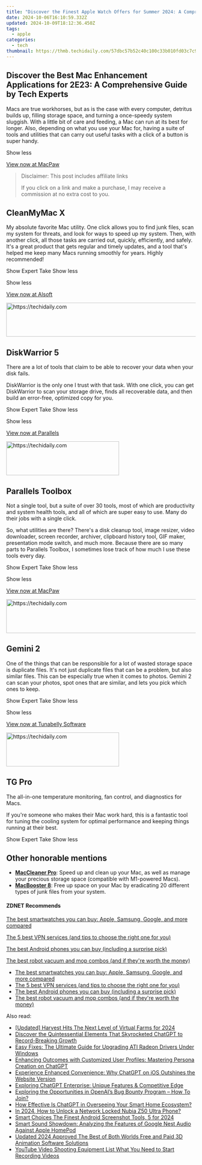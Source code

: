 ```yaml
---
title: "Discover the Finest Apple Watch Offers for Summer 2024: A Comprehensive List From ZDNet's Top Picks"
date: 2024-10-06T16:10:59.332Z
updated: 2024-10-09T18:12:36.450Z
tags:
  - apple
categories:
  - tech
thumbnail: https://thmb.techidaily.com/57dbc57b52c40c100c33b010fd03c7c914f04eea27a15b8c369fc3e51785f1d6.jpg
---
```


## Discover the Best Mac Enhancement Applications for 2E23: A Comprehensive Guide by Tech Experts

Macs are true workhorses, but as is the case with every computer, detritus builds up, filling storage space, and turning a once-speedy system sluggish. With a little bit of care and feeding, a Mac can run at its best for longer. Also, depending on what you use your Mac for, having a suite of tools and utilities that can carry out useful tasks with a click of a button is super handy.

Show less 

[View now at MacPaw](https://macpaw.audw.net/c/159047/66209/1733?u=https://macpaw.com/store/cleanmymac&subid1=zd-%5F%5FCOM%5FCLICK%5FID%5F%5F-dtp&sharedId=zdnet)

>  Disclaimer: This post includes affiliate links
>
>  If you click on a link and make a purchase, I may receive a commission at no extra cost to you.
>

## CleanMyMac X

My absolute favorite Mac utility. One click allows you to find junk files, scan my system for threats, and look for ways to speed up my system. Then, with another click, all those tasks are carried out, quickly, efficiently, and safely. It's a great product that gets regular and timely updates, and a tool that's helped me keep many Macs running smoothly for years. Highly recommended!

Show Expert Take Show less 

Show less 

[View now at Alsoft](https://www.alsoft.com/buy-now)

<!-- affiliate ads begin -->
<a href="https://bluettius.sjv.io/c/5597632/2139115/17108" target="_top" id="2139115">
  <img src="//a.impactradius-go.com/display-ad/17108-2139115" border="0" alt="https://techidaily.com" width="728" height="90"/>
</a>
<img height="0" width="0" src="https://bluettius.sjv.io/i/5597632/2139115/17108" style="position:absolute;visibility:hidden;" border="0" />
<!-- affiliate ads end -->

## DiskWarrior 5

There are a lot of tools that claim to be able to recover your data when your disk fails. 

DiskWarrior is the only one I trust with that task. With one click, you can get DiskWarrior to scan your storage drive, finds all recoverable data, and then build an error-free, optimized copy for you.

Show Expert Take Show less 

Show less 

[View now at Parallels](https://www.anrdoezrs.net/links/9041660/type/dlg/sid/zd-%5F%5FCOM%5FCLICK%5FID%5F%5F-dtp/https://www.parallels.com/products/toolbox/)

<!-- affiliate ads begin -->
<a href="https://aligracehair.sjv.io/c/5597632/2135399/19272" target="_top" id="2135399">
  <img src="//a.impactradius-go.com/display-ad/19272-2135399" border="0" alt="https://techidaily.com" width="300" height="90"/>
</a>
<img height="0" width="0" src="https://aligracehair.sjv.io/i/5597632/2135399/19272" style="position:absolute;visibility:hidden;" border="0" />
<!-- affiliate ads end -->

## Parallels Toolbox

Not a single tool, but a suite of over 30 tools, most of which are productivity and system health tools, and all of which are super easy to use. Many do their jobs with a single click.

So, what utilities are there? There's a disk cleanup tool, image resizer, video downloader, screen recorder, archiver, clipboard history tool, GIF maker, presentation mode switch, and much more. Because there are so many parts to Parallels Toolbox, I sometimes lose track of how much I use these tools every day.

Show Expert Take Show less 

Show less 

[View now at MacPaw](https://macpaw.audw.net/c/159047/66209/1733?u=https://macpaw.com/store/gemini&subid1=zd-%5F%5FCOM%5FCLICK%5FID%5F%5F-dtp&sharedId=zdnet)

<!-- affiliate ads begin -->
<a href="https://unicoeye.pxf.io/c/5597632/2134243/18498" target="_top" id="2134243">
  <img src="//a.impactradius-go.com/display-ad/18498-2134243" border="0" alt="https://techidaily.com" width="728" height="90"/>
</a>
<img height="0" width="0" src="https://unicoeye.pxf.io/i/5597632/2134243/18498" style="position:absolute;visibility:hidden;" border="0" />
<!-- affiliate ads end -->

## Gemini 2

One of the things that can be responsible for a lot of wasted storage space is duplicate files. It's not just duplicate files that can be a problem, but also similar files. This can be especially true when it comes to photos. Gemini 2 can scan your photos, spot ones that are similar, and lets you pick which ones to keep. 

Show Expert Take Show less 

Show less 

[View now at Tunabelly Software](https://www.tunabellysoftware.com/tgpro/)

<!-- affiliate ads begin -->
<a href="https://aligracehair.sjv.io/c/5597632/1896541/19272" target="_top" id="1896541">
  <img src="//a.impactradius-go.com/display-ad/19272-1896541" border="0" alt="https://techidaily.com" width="300" height="90"/>
</a>
<img height="0" width="0" src="https://aligracehair.sjv.io/i/5597632/1896541/19272" style="position:absolute;visibility:hidden;" border="0" />
<!-- affiliate ads end -->

## TG Pro

The all-in-one temperature monitoring, fan control, and diagnostics for Macs. 

If you're someone who makes their Mac work hard, this is a fantastic tool for tuning the cooling system for optimal performance and keeping things running at their best.

Show Expert Take Show less 

## **Other honorable mentions**

* [**MacCleaner Pro**](https://track.flexlinks.com/a.ashx?foid=1189971.A208046&foc=1&fot=9999&fos=1&url=https://nektony.com/mac-cleaner-pro&fobs=zdnet): Speed up and clean up your Mac, as well as manage your precious storage space (compatible with M1-powered Macs).
* [**MacBooster 8**](https://www.macbooster.net/purchase/macbooster8.php): Free up space on your Mac by eradicating 20 different types of junk files from your system.

#### **ZDNET** Recommends

[The best smartwatches you can buy: Apple, Samsung, Google, and more compared](https://www.zdnet.com/article/best-smartwatch/ "The best smartwatches you can buy: Apple, Samsung, Google, and more compared")

[The 5 best VPN services (and tips to choose the right one for you)](https://www.zdnet.com/article/best-vpn/ "The 5 best VPN services (and tips to choose the right one for you)")

[The best Android phones you can buy (including a surprise pick)](https://www.zdnet.com/article/best-android-phone/ "The best Android phones you can buy (including a surprise pick)")

[The best robot vacuum and mop combos (and if they're worth the money)](https://www.zdnet.com/article/best-robot-vacuum-mop/ "The best robot vacuum and mop combos (and if they're worth the money)")

* [The best smartwatches you can buy: Apple, Samsung, Google, and more compared](https://www.zdnet.com/article/best-smartwatch/ "The best smartwatches you can buy: Apple, Samsung, Google, and more compared")
* [The 5 best VPN services (and tips to choose the right one for you)](https://www.zdnet.com/article/best-vpn/ "The 5 best VPN services (and tips to choose the right one for you)")
* [The best Android phones you can buy (including a surprise pick)](https://www.zdnet.com/article/best-android-phone/ "The best Android phones you can buy (including a surprise pick)")
* [The best robot vacuum and mop combos (and if they're worth the money)](https://www.zdnet.com/article/best-robot-vacuum-mop/ "The best robot vacuum and mop combos (and if they're worth the money)")

<ins class="adsbygoogle"
     style="display:block"
     data-ad-format="autorelaxed"
     data-ad-client="ca-pub-7571918770474297"
     data-ad-slot="1223367746"></ins>

<ins class="adsbygoogle"
     style="display:block"
     data-ad-client="ca-pub-7571918770474297"
     data-ad-slot="8358498916"
     data-ad-format="auto"
     data-full-width-responsive="true"></ins>

<span class="atpl-alsoreadstyle">Also read:</span>
<div><ul>
<li><a href="https://video-screen-grab.techidaily.com/updated-harvest-hits-the-next-level-of-virtual-farms-for-2024/"><u>[Updated] Harvest Hits The Next Level of Virtual Farms for 2024</u></a></li>
<li><a href="https://tech-hub.techidaily.com/discover-the-quintessential-elements-that-skyrocketed-chatgpt-to-record-breaking-growth/"><u>Discover the Quintessential Elements That Skyrocketed ChatGPT to Record-Breaking Growth</u></a></li>
<li><a href="https://win-dash.techidaily.com/easy-fixes-the-ultimate-guide-for-upgrading-ati-radeon-drivers-under-windows/"><u>Easy Fixes: The Ultimate Guide for Upgrading ATI Radeon Drivers Under Windows</u></a></li>
<li><a href="https://tech-hub.techidaily.com/enhancing-outcomes-with-customized-user-profiles-mastering-persona-creation-on-chatgpt/"><u>Enhancing Outcomes with Customized User Profiles: Mastering Persona Creation on ChatGPT</u></a></li>
<li><a href="https://tech-hub.techidaily.com/experience-enhanced-convenience-why-chatgpt-on-ios-outshines-the-website-version/"><u>Experience Enhanced Convenience: Why ChatGPT on iOS Outshines the Website Version</u></a></li>
<li><a href="https://tech-hub.techidaily.com/exploring-chatgpt-enterprise-unique-features-and-competitive-edge/"><u>Exploring ChatGPT Enterprise: Unique Features & Competitive Edge</u></a></li>
<li><a href="https://tech-hub.techidaily.com/exploring-the-opportunities-in-openais-bug-bounty-program-how-to-join/"><u>Exploring the Opportunities in OpenAI’s Bug Bounty Program – How To Join?</u></a></li>
<li><a href="https://tech-hub.techidaily.com/how-effective-is-chatgpt-in-overseeing-your-smart-home-ecosystem/"><u>How Effective Is ChatGPT in Overseeing Your Smart Home Ecosystem?</u></a></li>
<li><a href="https://easy-unlock-android.techidaily.com/in-2024-how-to-unlock-a-network-locked-nubia-z50-ultra-phone-by-drfone-android/"><u>In 2024, How to Unlock a Network Locked Nubia Z50 Ultra Phone?</u></a></li>
<li><a href="https://digital-screen-recording.techidaily.com/smart-choices-the-finest-android-screenshot-tools-5-for-2024/"><u>Smart Choices The Finest Android Screenshot Tools, 5 for 2024</u></a></li>
<li><a href="https://buynow-marvelous.techidaily.com/smart-sound-showdown-analyzing-the-features-of-google-nest-audio-against-apple-homepod/"><u>Smart Sound Showdown: Analyzing the Features of Google Nest Audio Against Apple HomePod</u></a></li>
<li><a href="https://ai-video-tools.techidaily.com/updated-2024-approved-the-best-of-both-worlds-free-and-paid-3d-animation-software-solutions/"><u>Updated 2024 Approved The Best of Both Worlds Free and Paid 3D Animation Software Solutions</u></a></li>
<li><a href="https://youtube-clips.techidaily.com/youtube-video-shooting-equipment-list-what-you-need-to-start-recording-videos/"><u>YouTube Video Shooting Equipment List What You Need to Start Recording Videos</u></a></li>
</ul></div>

